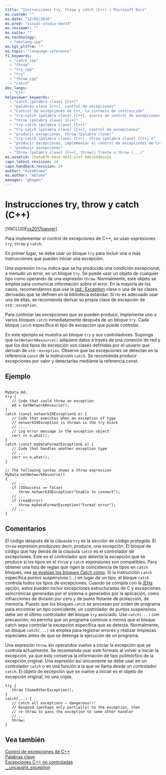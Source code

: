 ```yaml
---
title: "Instrucciones try, throw y catch (C++) | Microsoft Docs"
ms.custom: ""
ms.date: "12/05/2016"
ms.prod: "visual-studio-dev14"
ms.reviewer: ""
ms.suite: ""
ms.technology: 
  - "devlang-cpp"
ms.tgt_pltfrm: ""
ms.topic: "language-reference"
f1_keywords: 
  - "catch_cpp"
  - "throw"
  - "try_cpp"
  - "try"
  - "throw_cpp"
  - "catch"
dev_langs: 
  - "C++"
helpviewer_keywords: 
  - "catch (palabra clave) [C++]"
  - "palabras clave [C++], control de excepciones"
  - "Control de excepciones de C++, la sintaxis de instrucción"
  - "try-catch (palabra clave) [C++], acerca de control de excepciones try-catch"
  - "throw (palabra clave) [C++]"
  - "try-catch (palabra clave) [C++]"
  - "try-catch (palabra clave) [C++], control de excepciones"
  - "producir excepciones, throw (palabra clave)"
  - "try-catch (palabra clave) [C++], throw (palabra clave) [C++] s"
  - "producir excepciones, implementar el control de excepciones de C++"
  - "producir excepciones"
  - "throw (palabra clave) [C++], throw() frente a throw (...)"
ms.assetid: 15e6a87b-b8a5-4032-a7ef-946c644ba12a
caps.latest.revision: 24
caps.handback.revision: 24
author: "mikeblome"
ms.author: "mblome"
manager: "ghogen"
---
```

# Instrucciones try, throw y catch (C++)
[!INCLUDE[vs2017banner](../assembler/inline/includes/vs2017banner.md)]

Para implementar el control de excepciones de C++, se usan expresiones `try`, `throw` y `catch`.  
  
 En primer lugar, se debe usar un bloque `try` para incluir una o más instrucciones que pueden iniciar una excepción.  
  
 Una expresión `throw` indica que se ha producido una condición excepcional, a menudo un error, en un bloque `try`. Se puede usar un objeto de cualquier tipo como operando de una expresión `throw`. Normalmente, este objeto se emplea para comunicar información sobre el error. En la mayoría de los casos, recomendamos que use la [std:: Exception](../standard-library/exception-class1.md) clase o una de las clases derivadas que se definen en la biblioteca estándar. Si no es adecuado usar una de ellas, se recomienda derivar su propia clase de excepción de `std::exception`.  
  
 Para controlar las excepciones que se pueden producir, implemente uno o varios bloques `catch` inmediatamente después de un bloque `try`. Cada bloque `catch` especifica el tipo de excepción que puede controlar.  
  
 En este ejemplo se muestra un bloque `try` y sus controladores. Suponga que `GetNetworkResource()` adquiere datos a través de una conexión de red y que los dos tipos de excepción son clases definidas por el usuario que derivan de `std::exception`. Observe que las excepciones se detectan en la referencia `const` de la instrucción `catch`. Se recomienda producir excepciones por valor y detectarlas mediante la referencia const.  
  
## <a name="example"></a>Ejemplo  
  
```  
  
MyData md;  
try {  
   // Code that could throw an exception  
   md = GetNetworkResource();  
}  
catch (const networkIOException& e) {  
   // Code that executes when an exception of type  
   // networkIOException is thrown in the try block  
   // ...  
   // Log error message in the exception object  
   cerr << e.what();  
}  
catch (const myDataFormatException& e) {  
   // Code that handles another exception type  
   // ...  
   cerr << e.what();  
}  
  
// The following syntax shows a throw expression  
MyData GetNetworkResource()  
{  
   // ...  
   if (IOSuccess == false)  
      throw networkIOException("Unable to connect");  
   // ...  
   if (readError)  
      throw myDataFormatException("Format error");   
   // ...  
}  
```  
  
## <a name="remarks"></a>Comentarios  
 El código después de la cláusula `try` es la sección de código protegida. El `throw` expresión *produce*es decir, produce, una excepción. El bloque de código que hay detrás de la cláusula `catch` es el controlador de excepciones. Este es el controlador que *detecta* la excepción que se produce si los tipos en el `throw` y `catch` expresiones son compatibles. Para obtener una lista de reglas que rigen la coincidencia de tipos en `catch` bloques, vea [se evalúan los bloques Catch cómo](../cpp/how-catch-blocks-are-evaluated-cpp.md). Si la instrucción `catch` especifica puntos suspensivos (...) en lugar de un tipo, el bloque `catch` controla todos los tipos de excepciones. Cuando se compila con la [/EHa](../build/reference/eh-exception-handling-model.md) opción, estos pueden incluir excepciones estructuradas de C y excepciones asincrónicas generadas por el sistema o generados por la aplicación, como infracciones de división por cero y de punto flotante de protección, de memoria. Puesto que los bloques `catch` se procesan por orden de programa para encontrar un tipo coincidente, un controlador de puntos suspensivos debe ser el último controlador del bloque `try` asociado. Use `catch(...)` con precaución; no permita que un programa continúe a menos que el bloque catch sepa controlar la excepción específica que se detecta. Normalmente, un bloque `catch(...)` se emplea para registrar errores y realizar limpiezas especiales antes de que se detenga la ejecución de un programa.  
  
 Una expresión `throw` sin operandos vuelve a iniciar la excepción que se controla actualmente. Se recomienda usar este formato al volver a iniciar la excepción, ya que esto conserva la información de tipo polimórfico de la excepción original. Una expresión así únicamente se debe usar en un controlador `catch` o en una función a la que se llama desde un controlador `catch`. El objeto de excepción que se vuelve a iniciar es el objeto de excepción original, no una copia.  
  
```  
try {  
   throw CSomeOtherException();  
}  
catch(...) {  
   // Catch all exceptions – dangerous!!!  
   // Respond (perhaps only partially) to the exception, then  
   // re-throw to pass the exception to some other handler  
   // ...  
   throw;  
}  
```  
  
## <a name="see-also"></a>Vea también  
 [Control de excepciones de C++](../cpp/cpp-exception-handling.md)   
 [Palabras clave](../cpp/keywords-cpp.md)   
 [Excepciones C++ no controladas](../cpp/unhandled-cpp-exceptions.md)   
 [__uncaught_exception](../c-runtime-library/reference/uncaught-exception.md)
